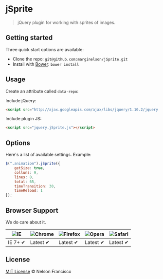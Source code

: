 # jSprite

> jQuery plugin for working with sprites of images.

## Getting started

Three quick start options are available:

* Clone the repo: `git@github.com:marginelson/jSprite.git`
* Install with [Bower](http://bower.io): `bower install`

## Usage

Create an attribute called `data-repo`:

Include jQuery:

```html
<script src="http://ajax.googleapis.com/ajax/libs/jquery/1.10.2/jquery.min.js"></script>
```

Include plugin JS:

```html
<script src="jquery.jSprite.js"></script>
```

## Options

Here's a list of available settings. Example:

```javascript
$(".animation").jSprite({
    getSize: true,
    colluns: 9,
    lines: 8,
    total: 65,
    timeTransition: 30,
    timeReload: 1
});
```

## Browser Support

We do care about it.

![IE](https://raw.github.com/alrra/browser-logos/master/internet-explorer/internet-explorer_48x48.png) | ![Chrome](https://raw.github.com/alrra/browser-logos/master/chrome/chrome_48x48.png) | ![Firefox](https://raw.github.com/alrra/browser-logos/master/firefox/firefox_48x48.png) | ![Opera](https://raw.github.com/alrra/browser-logos/master/opera/opera_48x48.png) | ![Safari](https://raw.github.com/alrra/browser-logos/master/safari/safari_48x48.png)
--- | --- | --- | --- | --- |
IE 7+ ✔ | Latest ✔ | Latest ✔ | Latest ✔ | Latest ✔ |

## License

[MIT License](http://nelsonfrancisco.mit-license.org/) © Nelson Francisco
